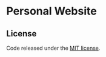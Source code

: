 Personal Website
================

## License

Code released under the [MIT license](https://github.com/jchernan/jchernan.github.io/blob/master/LICENSE).
